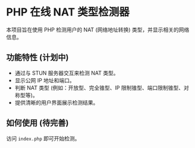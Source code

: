 # PHP 在线 NAT 类型检测器

本项目旨在使用 PHP 检测用户的 NAT (网络地址转换) 类型，并显示相关的网络信息。

## 功能特性 (计划中)
- 通过与 STUN 服务器交互来检测 NAT 类型。
- 显示公网 IP 地址和端口。
- 判断 NAT 类型 (例如：开放型、完全锥型、IP 限制锥型、端口限制锥型、对称型等)。
- 提供清晰的用户界面展示检测结果。

## 如何使用 (待完善)
访问 `index.php` 即可开始检测。
